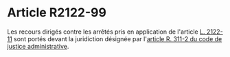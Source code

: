 # Article R2122-99

Les recours dirigés contre les arrêtés pris en application de l'article [L. 2122-11][1] sont portés devant la juridiction désignée par l'[article R. 311-2 du code de justice administrative][2].

 [1]: /affichCodeArticle.do?cidTexte=LEGITEXT000006072050&idArticle=LEGIARTI000019347748&dateTexte=&categorieLien=cid
 [2]: /affichCodeArticle.do?cidTexte=LEGITEXT000006070933&idArticle=LEGIARTI000006449856&dateTexte=&categorieLien=cid